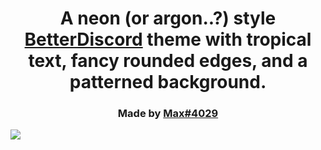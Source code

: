 <h1 align="center">A neon (or argon..?) style <a href="https://github.com/BetterDiscord/BetterDiscord">BetterDiscord</a> theme with tropical text, fancy rounded edges, and a patterned background.</h1>
<h3 align="center">Made by <a href="https://discordapp.com/users/524813260525142047">Max#4029</a></h3>
<img align="center" src="https://raw.githubusercontent.com/Maxwell-Fisher/Discord-theme/main/betterDiscordExample.PNG">
